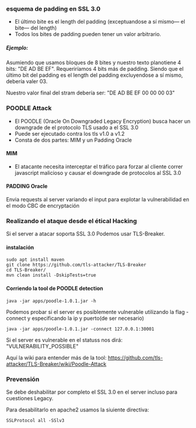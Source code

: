 ### esquema de padding  en SSL 3.0

- El último bite es el length del padding (exceptuandose a sí mismo— el bite— del length)
- Todos los bites de padding  pueden tener un valor arbitrario.

##### Ejemplo:

Asumiendo que usamos bloques de 8 bites y nuestro texto planotiene 4 bits: "DE AD BE EF". Requeriríamos 4 bits más de padding. Siendo que el  último bit del padding es el length del padding excluyendose a sí mismo, debería valer 03.

Nuestro valor final del stram debería ser: "DE AD BE EF 00 00 00 03"


### POODLE Attack

- El POODLE (Oracle On Downgraded Legacy Encryption) busca hacer un downgrade de el protocolo TLS usado a el SSL 3.0
- Puede ser ejecutado contra los tls v1.0 a v1.2
- Consta de dos partes: MIM y un Padding Oracle
#### MIM
- El atacante necesita interceptar el tráfico para forzar al cliente correr javascript malicioso y causar el downgrade de protocolos  al SSL 3.0 
#### PADDING Oracle

Envia requests al server variando el input para explotar la vulnerabilidad en el modo CBC de encryptación

### Realizando el ataque desde el étical Hacking

Si el server a atacar soporta SSL 3.0 Podemos  usar TLS-Breaker.

#### instalación

    sudo apt install maven
    git clone https://github.com/tls-attacker/TLS-Breaker
    cd TLS-Breaker/
    mvn clean install -DskipTests=true

#### Corriendo la tool de POODLE detection

    java -jar apps/poodle-1.0.1.jar -h


Podemos probar si el server es posiblemente vulnerable utilizando la flag -connect y especificando la ip y puerto(de ser necesario)

    java -jar apps/poodle-1.0.1.jar -connect 127.0.0.1:30001

Si el  server es vulnerable en el statuss nos dirá: "VULNERABILITY_POSSIBLE"

Aquí  la wiki para entender más de la tool: https://github.com/tls-attacker/TLS-Breaker/wiki/Poodle-Attack


### Prevensión

Se debe deshabilitar por completo el SSL 3.0 en  el server incluso para cuestiones Legacy.

Para desabilitarlo en apache2 usamos  la siuiente directiva:

    SSLProtocol all -SSlv3

